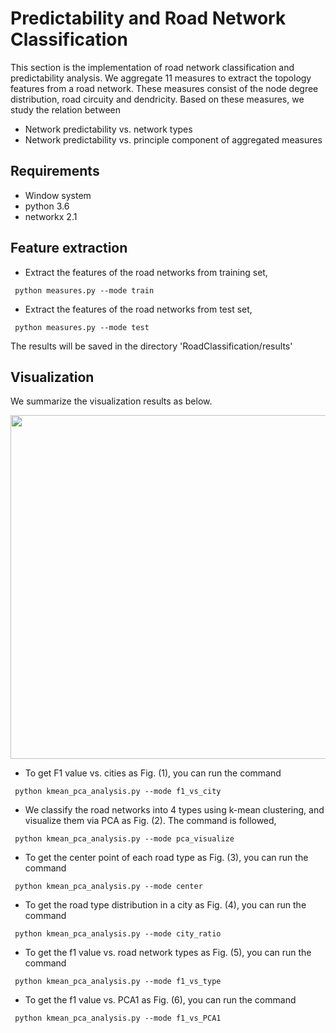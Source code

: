 # Predictability and Road Network Classification

This section is the implementation of road network classification and predictability analysis. We aggregate 11 measures to extract the topology features from a road network. These measures consist of the node degree distribution, road circuity and dendricity. Based on these measures, we study the relation between

* Network predictability vs. network types
* Network predictability vs. principle component of aggregated measures

## Requirements
* Window system
* python 3.6
* networkx 2.1

## Feature extraction
* Extract the features of the road networks from training set,
```
 python measures.py --mode train
```
* Extract the features of the road networks from test set,
```
 python measures.py --mode test
```
The results will be saved in the directory 'RoadClassification/results'

## Visualization
We summarize the visualization results as below. 

<p align="center">
  <img src="https://github.com/jiang719/road-network-predictability/blob/master/RoadClassification/figures/combine.png" width="800" height="550">
</p>

* To get F1 value vs. cities as Fig. (1), you can run the command
```
 python kmean_pca_analysis.py --mode f1_vs_city
```
* We classify the road networks into 4 types using k-mean clustering, and visualize them via PCA as Fig. (2). The command is followed,
```
 python kmean_pca_analysis.py --mode pca_visualize
```
* To get the center point of each road type as Fig. (3), you can run the command
```
 python kmean_pca_analysis.py --mode center
```
* To get the road type distribution in a city as Fig. (4), you can run the command
```
 python kmean_pca_analysis.py --mode city_ratio
```
* To get the f1 value vs. road network types as Fig. (5), you can run the command
```
 python kmean_pca_analysis.py --mode f1_vs_type
```
* To get the f1 value vs. PCA1 as Fig. (6), you can run the command
```
 python kmean_pca_analysis.py --mode f1_vs_PCA1
```
